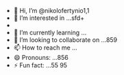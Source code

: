 - 👋 Hi, I’m @nikolofertynio1,1
- 👀 I’m interested in ...sfd+
- 
- 🌱 I’m currently learning ...
- 💞️ I’m looking to collaborate on ...859
- 📫 How to reach me ...
- 😄 Pronouns: ...856
- ⚡ Fun fact: ...55
95
<!---
nikolofertynio/nikolofertynio is a ✨ special ✨ repository because its `README.md` (this file) appears on your GitHub profile.
You can click the Preview link to take a look at your changes.
--->
